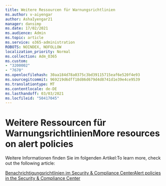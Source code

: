 ```yaml
---
title: Weitere Ressourcen für Warnungsrichtlinien
ms.author: v-aiyengar
author: AshaIyengar21
manager: dansimp
ms.date: 17/02/2021
ms.audience: Admin
ms.topic: article
ms.service: o365-administration
ROBOTS: NOINDEX, NOFOLLOW
localization_priority: Normal
ms.collection: Adm_O365
ms.custom:
- "3200002"
- "7670"
ms.openlocfilehash: 30aa184d78a0375c3bd39115715eaf6e520f4e93
ms.sourcegitcommit: 969219d6dff18d86d679d4d8741d1e39e4ce9539
ms.translationtype: MT
ms.contentlocale: de-DE
ms.lasthandoff: 03/03/2021
ms.locfileid: "50417045"
---
```

# <a name="more-resources-on-alert-policies"></a><span data-ttu-id="4d56a-102">Weitere Ressourcen für Warnungsrichtlinien</span><span class="sxs-lookup"><span data-stu-id="4d56a-102">More resources on alert policies</span></span>

<span data-ttu-id="4d56a-103">Weitere Informationen finden Sie im folgenden Artikel:</span><span class="sxs-lookup"><span data-stu-id="4d56a-103">To learn more, check out the following article:</span></span>

[<span data-ttu-id="4d56a-104">Benachrichtigungsrichtlinien im Security & Compliance Center</span><span class="sxs-lookup"><span data-stu-id="4d56a-104">Alert policies in the Security & Compliance Center</span></span>](https://go.microsoft.com/fwlink/?linkid=2103211)